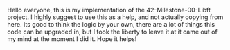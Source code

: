 Hello everyone, this is my implementation of the 42-Milestone-00-Libft project. I highly suggest to use this as a help, and not actually copying from here. Its good to think the logic by your own, there are a lot of things this code can be upgraded in, but I took the liberty to leave it at it came out of my mind at the moment I did it. Hope it helps!
